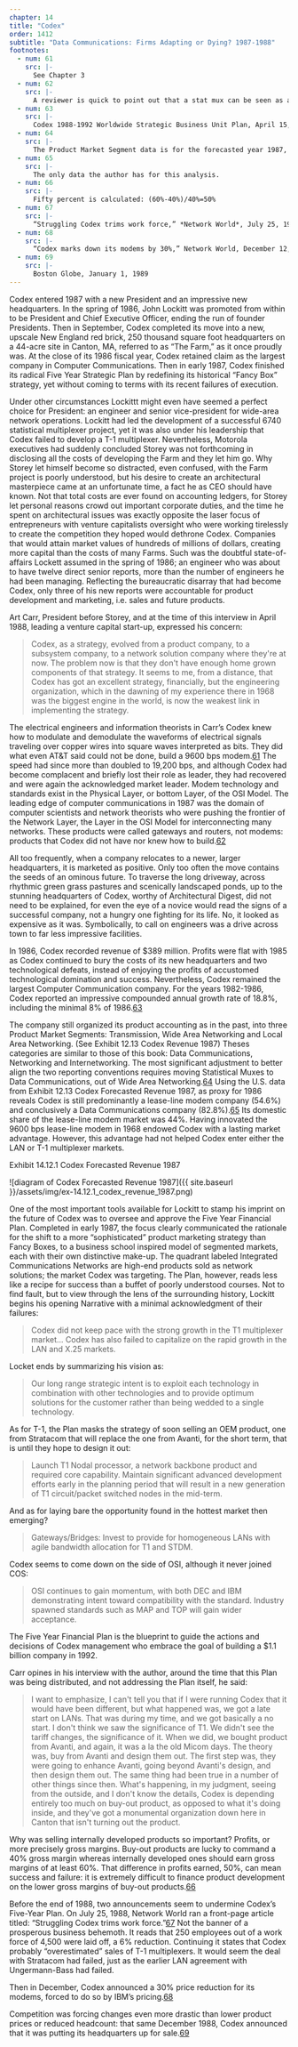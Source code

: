 ```yaml
---
chapter: 14
title: "Codex"
order: 1412
subtitle: "Data Communications: Firms Adapting or Dying? 1987-1988"
footnotes:
  - num: 61
    src: |-
      See Chapter 3
  - num: 62
    src: |-
      A reviewer is quick to point out that a stat mux can be seen as a router with a much smaller packet size.
  - num: 63
    src: |-
      Codex 1988-1992 Worldwide Strategic Business Unit Plan, April 15, 1987 and The Five-Year Financial Forecast. The private data of Codex is excerpted from these two documents that were given to the author in 1987 in conjunction with investment banking services he was rendering for the company. Since it has been over twenty-five years, and Codex no longer exists as an entity, the author has not requested a formal release for use of these documents from Motorola. He has, however, made use of the data as if it were 1987-1988. 
  - num: 64
    src: |-
      The Product Market Segment data is for the forecasted year 1987, not actuals for 1986 or earlier. Hence there can be some inconsistencies between the actual data of 1986 and/or forecasted data of 1987. 
  - num: 65
    src: |-
      The only data the author has for this analysis.
  - num: 66
    src: |-
      Fifty percent is calculated: (60%-40%)/40%=50%
  - num: 67
    src: |-
      “Struggling Codex trims work force,” *Network World*, July 25, 1988. Pp. 1 and 4
  - num: 68
    src: |-
      “Codex marks down its modems by 30%,” Network World, December 12, 1988, ppgs/ 8 and 10
  - num: 69
    src: |-
      Boston Globe, January 1, 1989
---
```


Codex entered 1987 with a new President and an impressive new headquarters. In the spring of 1986, John Lockitt was promoted from within to be President and Chief Executive Officer, ending the run of founder Presidents. Then in September, Codex completed its move into a new, upscale New England red brick, 250 thousand square foot headquarters on a 44-acre site in Canton, MA, referred to as “The Farm,” as it once proudly was. At the close of its 1986 fiscal year, Codex retained claim as the largest company in Computer Communications. Then in early 1987, Codex finished its radical Five Year Strategic Plan by redefining its historical “Fancy Box” strategy, yet without coming to terms with its recent failures of execution.

Under other circumstances Lockittt might even have seemed a perfect choice for President: an engineer and senior vice-president for wide-area network operations. Lockitt had led the development of a successful 6740 statistical multiplexer project, yet it was also under his leadership that Codex failed to develop a T-1 multiplexer. Nevertheless, Motorola executives had suddenly concluded Storey was not forthcoming in disclosing all the costs of developing the Farm and they let him go. Why Storey let himself become so distracted, even confused, with the Farm project is poorly understood, but his desire to create an architectural masterpiece came at an unfortunate time, a fact he as CEO should have known. Not that total costs are ever found on accounting ledgers, for Storey let personal reasons crowd out important corporate duties, and the time he spent on architectural issues was exactly opposite the laser focus of entrepreneurs with venture capitalists oversight who were working tirelessly to create the competition they hoped would dethrone Codex. Companies that would attain market values of hundreds of millions of dollars, creating more capital than the costs of many Farms. Such was the doubtful state-of-affairs Lockett assumed in the spring of 1986; an engineer who was about to have twelve direct senior reports, more than the number of engineers he had been managing. Reflecting the bureaucratic disarray that had become Codex, only three of his new reports were accountable for product development and marketing, i.e. sales and future products.

Art Carr, President before Storey, and at the time of this interview in April 1988, leading a venture capital start-up, expressed his concern:

>Codex, as a strategy, evolved from a product company, to a subsystem company, to a network solution company where they're at now. The problem now is that they don't have enough home grown components of that strategy. It seems to me, from a distance, that Codex has got an excellent strategy, financially, but the engineering organization, which in the dawning of my experience there in 1968 was the biggest engine in the world, is now the weakest link in implementing the strategy.

The electrical engineers and information theorists in Carr’s Codex knew how to modulate and demodulate the waveforms of electrical signals traveling over copper wires into square waves interpreted as bits. They did what even AT&T said could not be done, build a 9600 bps modem.<a name="fnloc61" href="#fn61">61</a> The speed had since more than doubled to 19,200 bps, and although Codex had become complacent and briefly lost their role as leader, they had recovered and were again the acknowledged market leader. Modem technology and standards exist in the Physical Layer, or bottom Layer, of the OSI Model. The leading edge of computer communications in 1987 was the domain of computer scientists and network theorists who were pushing the frontier of the Network Layer, the Layer in the OSI Model for interconnecting many networks. These products were called gateways and routers, not modems: products that Codex did not have nor knew how to build.<a name="fnloc62" href="#fn62">62</a>

All too frequently, when a company relocates to a newer, larger headquarters, it is marketed as positive. Only too often the move contains the seeds of an ominous future. To traverse the long driveway, across rhythmic green grass pastures and scenically landscaped ponds, up to the stunning headquarters of Codex, worthy of Architectural Digest, did not need to be explained, for even the eye of a novice would read the signs of a successful company, not a hungry one fighting for its life. No, it looked as expensive as it was. Symbolically, to call on engineers was a drive across town to far less impressive facilities.

In 1986, Codex recorded revenue of $389 million. Profits were flat with 1985 as Codex continued to bury the costs of its new headquarters and two technological defeats, instead of enjoying the profits of accustomed technological domination and success. Nevertheless, Codex remained the largest Computer Communication company. For the years 1982-1986, Codex reported an impressive compounded annual growth rate of 18.8%, including the minimal 8% of 1986.<a name="fnloc63" href="#fn63">63</a>

The company still organized its product accounting as in the past, into three Product Market Segments: Transmission, Wide Area Networking and Local Area Networking. (See Exhibit 12.13 Codex Revenue 1987) Theses categories are similar to those of this book: Data Communications, Networking and Internetworking. The most significant adjustment to better align the two reporting conventions requires moving Statistical Muxes to Data Communications, out of Wide Area Networking.<a name="fnloc64" href="#fn64">64</a>  Using the U.S. data from Exhibit 12.13 Codex Forecasted Revenue 1987, as proxy for 1986 reveals Codex is still predominantly a lease-line modem company (54.6%) and conclusively a Data Communications company (82.8%).<a name="fnloc65" href="#fn65">65</a>  Its domestic share of the lease-line modem market was 44%. Having innovated the 9600 bps lease-line modem in 1968 endowed Codex with a lasting market advantage. However, this advantage had not helped Codex enter either the LAN or T-1 multiplexer markets.

Exhibit 14.12.1 Codex Forecasted Revenue 1987

![diagram of Codex Forecasted Revenue 1987]({{ site.baseurl }}/assets/img/ex-14.12.1_codex_revenue_1987.png)

One of the most important tools available for Lockitt to stamp his imprint on the future of Codex was to oversee and approve the Five Year Financial Plan. Completed in early 1987, the focus clearly communicated the rationale for the shift to a more “sophisticated” product marketing strategy than Fancy Boxes, to a business school inspired model of segmented markets, each with their own distinctive make-up. The quadrant labeled Integrated Communications Networks are high-end products sold as network solutions; the market Codex was targeting. The Plan, however, reads less like a recipe for success than a buffet of poorly understood courses. Not to find fault, but to view through the lens of the surrounding history, Lockitt begins his opening Narrative with a minimal acknowledgment of their failures:

>Codex did not keep pace with the strong growth in the T1 multiplexer market... Codex has also failed to capitalize on the rapid growth in the LAN and X.25 markets.

Locket ends by summarizing his vision as:

>Our long range strategic intent is to exploit each technology in combination with other technologies and to provide optimum solutions for the customer rather than being wedded to a single technology.

As for T-1, the Plan masks the strategy of soon selling an OEM product, one from Stratacom that will replace the one from Avanti, for the short term, that is until they hope to design it out:

>Launch T1 Nodal processor, a network backbone product and required core capability. Maintain significant advanced development efforts early in the planning period that will result in a new generation of T1 circuit/packet switched nodes in the mid-term.

And as for laying bare the opportunity found in the hottest market then emerging?

>Gateways/Bridges: Invest to provide for homogeneous LANs with agile bandwidth allocation for T1 and STDM.

Codex seems to come down on the side of OSI, although it never joined COS:

>OSI continues to gain momentum, with both DEC and IBM demonstrating intent toward compatibility with the standard. Industry spawned standards such as MAP and TOP will gain wider acceptance.

The Five Year Financial Plan is the blueprint to guide the actions and decisions of Codex management who embrace the goal of building a $1.1 billion company in 1992.

Carr opines in his interview with the author, around the time that this Plan was being distributed, and not addressing the Plan itself, he said:

>I want to emphasize, I can't tell you that if I were running Codex that it would have been different, but what happened was, we got a late start on LANs. That was during my time, and we got basically a no start. I don't think we saw the significance of T1. We didn't see the tariff changes, the significance of it. When we did, we bought product from Avanti, and again, it was a la the old Micom days. The theory was, buy from Avanti and design them out. The first step was, they were going to enhance Avanti, going beyond Avanti's design, and then design them out. The same thing had been true in a number of other things since then. What's happening, in my judgment, seeing from the outside, and I don't know the details, Codex is depending entirely too much on buy-out product, as opposed to what it's doing inside, and they've got a monumental organization down here in Canton that isn't turning out the product.

Why was selling internally developed products so important? Profits, or more precisely gross margins. Buy-out products are lucky to command a 40% gross margin whereas internally developed ones should earn gross margins of at least 60%. That difference in profits earned, 50%, can mean success and failure: it is extremely difficult to finance product development on the lower gross margins of buy-out products.<a name="fnloc66" href="#fn66">66</a>

Before the end of 1988, two announcements seem to undermine Codex’s Five-Year Plan. On July 25, 1988, Network World ran a front-page article titled: “Struggling Codex trims work force.”<a name="fnloc67" href="#fn67">67</a>  Not the banner of a prosperous business behemoth. It reads that 250 employees out of a work force of 4,500 were laid off, a 6% reduction. Continuing it states that Codex probably “overestimated” sales of T-1 multiplexers. It would seem the deal with Stratacom had failed, just as the earlier LAN agreement with Ungermann-Bass had failed.

Then in December, Codex announced a 30% price reduction for its modems, forced to do so by IBM’s pricing.<a name="fnloc68" href="#fn68">68</a>

Competition was forcing changes even more drastic than lower product prices or reduced headcount: that same December 1988, Codex announced that it was putting its headquarters up for sale.<a name="fnloc69" href="#fn69">69</a>
